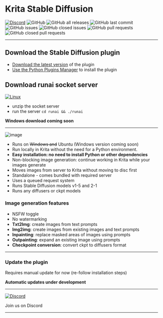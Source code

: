 # Krita Stable Diffusion

[![Discord](https://img.shields.io/discord/839511291466219541?color=5865F2&logo=discord&logoColor=white)](https://discord.gg/PUVDDCJ7gz)
![GitHub](https://img.shields.io/github/license/w4ffl35/krita_stable_diffusion)
![GitHub all releases](https://img.shields.io/github/downloads/w4ffl35/krita_stable_diffusion/total)
![GitHub last commit](https://img.shields.io/github/last-commit/w4ffl35/krita_stable_diffusion)
![GitHub issues](https://img.shields.io/github/issues/w4ffl35/krita_stable_diffusion)
![GitHub closed issues](https://img.shields.io/github/issues-closed/w4ffl35/krita_stable_diffusion)
![GitHub pull requests](https://img.shields.io/github/issues-pr/w4ffl35/krita_stable_diffusion)
![GitHub closed pull requests](https://img.shields.io/github/issues-pr-closed/w4ffl35/krita_stable_diffusion)

---

## Download the Stable Diffusion plugin

- [Download the latest version](https://github.com/w4ffl35/krita_stable_diffusion/releases/download/1.0.0/krita_stable_diffusion.zip) of the plugin
- [Use the Python Plugins Manager](https://docs.krita.org/en/user_manual/python_scripting/install_custom_python_plugin.html) to install the plugin

## Download runai socket server

[![Linux](https://img.shields.io/static/v1?label=Download&message=Download&color=00aa00&style=for-the-badge&logo=linux&logoColor=white&link=)](https://github.com/w4ffl35/run-ai-socket-server/releases/tag/v1.0.0)

- unzip the socket server
- run the server `cd runai && ./runai`

**Windows download coming soon**

---

![image](https://user-images.githubusercontent.com/25737761/210693732-004dc2f7-d496-4ad2-8c27-c74a28459901.png)

- Runs on ~~Windows and~~ Ubuntu (Windows version coming soon)
- Run locally in Krita without the need for a Python environment.
- **Easy installation: no need to install Python or other dependencies**
- Non-blocking image generation: continue working in Krita while your images generate
- Moves images from server to Krita without moving to disc first
- Standalone - comes bundled with required server
- Uses a queued request system
- Runs Stable Diffusion models v1-5 and 2-1
- Runs any diffusers or ckpt models

### Image generation features
- NSFW toggle
- No watermarking
- **Txt2Img**: create images from text prompts
- **Img2img**: create images from existing images and text prompts
- **Inpainting**: replace masked areas of images using prompts
- **Outpainting**: expand an existing image using prompts
- **Checkpoint conversion**: convert ckpt to diffusers format

---

### Update the plugin

Requires manual update for now (re-follow installation steps)

**Automatic updates under development**

---

[![Discord](https://img.shields.io/discord/839511291466219541?color=5865F2&logo=discord&logoColor=white&style=for-the-badge)](https://discord.gg/PUVDDCJ7gz)

Join us on Discord

---
